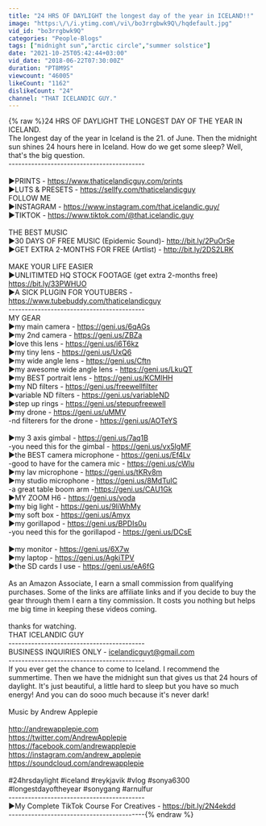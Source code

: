 ```yaml
---
title: "24 HRS OF DAYLIGHT the longest day of the year in ICELAND!!"
image: "https:\/\/i.ytimg.com\/vi\/bo3rrgbwk9Q\/hqdefault.jpg"
vid_id: "bo3rrgbwk9Q"
categories: "People-Blogs"
tags: ["midnight sun","arctic circle","summer solstice"]
date: "2021-10-25T05:42:44+03:00"
vid_date: "2018-06-22T07:30:00Z"
duration: "PT8M9S"
viewcount: "46005"
likeCount: "1162"
dislikeCount: "24"
channel: "THAT ICELANDIC GUY."
---
```

{% raw %}24 HRS OF DAYLIGHT THE LONGEST DAY OF THE YEAR IN ICELAND.<br />The longest day of the year in Iceland is the 21. of June. Then the midnight sun shines 24 hours here in Iceland. How do we get some sleep? Well, that's the big question. <br />------------------------------------------<br /><br />►PRINTS - <a rel="nofollow" target="blank" href="https://www.thaticelandicguy.com/prints">https://www.thaticelandicguy.com/prints</a><br />►LUTS &amp; PRESETS - <a rel="nofollow" target="blank" href="https://sellfy.com/thaticelandicguy">https://sellfy.com/thaticelandicguy</a><br />FOLLOW ME<br />►INSTAGRAM - <a rel="nofollow" target="blank" href="https://www.instagram.com/that.icelandic.guy/">https://www.instagram.com/that.icelandic.guy/</a><br />►TIKTOK - <a rel="nofollow" target="blank" href="https://www.tiktok.com/@that.icelandic.guy">https://www.tiktok.com/@that.icelandic.guy</a><br /><br />THE BEST MUSIC<br />►30 DAYS OF FREE MUSIC (Epidemic Sound)- <a rel="nofollow" target="blank" href="http://bit.ly/2PuOrSe">http://bit.ly/2PuOrSe</a><br />►GET EXTRA 2-MONTHS FOR FREE (Artlist) - <a rel="nofollow" target="blank" href="http://bit.ly/2DS2LRK">http://bit.ly/2DS2LRK</a><br /><br />MAKE YOUR LIFE EASIER<br />►UNLITIMTED HQ STOCK FOOTAGE (get extra 2-months free) <a rel="nofollow" target="blank" href="https://bit.ly/33PWHUO">https://bit.ly/33PWHUO</a><br />►A SICK PLUGIN FOR YOUTUBERS - <a rel="nofollow" target="blank" href="https://www.tubebuddy.com/thaticelandicguy">https://www.tubebuddy.com/thaticelandicguy</a><br />------------------------------------------<br />MY GEAR<br />►my main camera - <a rel="nofollow" target="blank" href="https://geni.us/6qAGs">https://geni.us/6qAGs</a><br />►my 2nd camera - <a rel="nofollow" target="blank" href="https://geni.us/ZBZa">https://geni.us/ZBZa</a><br />►love this lens - <a rel="nofollow" target="blank" href="https://geni.us/i6T6kz">https://geni.us/i6T6kz</a><br />►my tiny lens - <a rel="nofollow" target="blank" href="https://geni.us/UxQ6">https://geni.us/UxQ6</a><br />►my wide angle lens - <a rel="nofollow" target="blank" href="https://geni.us/Cftn">https://geni.us/Cftn</a><br />►my awesome wide angle lens - <a rel="nofollow" target="blank" href="https://geni.us/LkuQT">https://geni.us/LkuQT</a><br />►my BEST portrait lens - <a rel="nofollow" target="blank" href="https://geni.us/KCMlHH">https://geni.us/KCMlHH</a><br />►my ND filters - <a rel="nofollow" target="blank" href="https://geni.us/freewellfilter">https://geni.us/freewellfilter</a><br />►variable ND filters - <a rel="nofollow" target="blank" href="https://geni.us/variableND">https://geni.us/variableND</a><br />►step up rings - <a rel="nofollow" target="blank" href="https://geni.us/stepupfreewell">https://geni.us/stepupfreewell</a><br />►my drone - <a rel="nofollow" target="blank" href="https://geni.us/uMMV">https://geni.us/uMMV</a><br />  -nd filterers for the drone - <a rel="nofollow" target="blank" href="https://geni.us/AOTeYS">https://geni.us/AOTeYS</a><br /><br />►my 3 axis gimbal - <a rel="nofollow" target="blank" href="https://geni.us/7aq1B">https://geni.us/7aq1B</a><br /> -you need this for the gimbal - <a rel="nofollow" target="blank" href="https://geni.us/vx5lgMF">https://geni.us/vx5lgMF</a><br />►the BEST camera microphone - <a rel="nofollow" target="blank" href="https://geni.us/Ef4Lv">https://geni.us/Ef4Lv</a><br /> -good to have for the camera mic - <a rel="nofollow" target="blank" href="https://geni.us/cWlu">https://geni.us/cWlu</a><br />►my lav microphone - <a rel="nofollow" target="blank" href="https://geni.us/tKRv8m">https://geni.us/tKRv8m</a><br />►my studio microphone - <a rel="nofollow" target="blank" href="https://geni.us/8MdTuIC">https://geni.us/8MdTuIC</a><br /> -a great table boom arm  -<a rel="nofollow" target="blank" href="https://geni.us/CAU1Gk">https://geni.us/CAU1Gk</a><br />►MY ZOOM H6 - <a rel="nofollow" target="blank" href="https://geni.us/voda">https://geni.us/voda</a><br />►my big light - <a rel="nofollow" target="blank" href="https://geni.us/9liWhMy">https://geni.us/9liWhMy</a><br />►my soft box - <a rel="nofollow" target="blank" href="https://geni.us/Amyx">https://geni.us/Amyx</a><br />►my gorillapod - <a rel="nofollow" target="blank" href="https://geni.us/BPDIs0u">https://geni.us/BPDIs0u</a><br />  -you need this for the gorillapod - <a rel="nofollow" target="blank" href="https://geni.us/DCsE">https://geni.us/DCsE</a><br /><br />►my monitor - <a rel="nofollow" target="blank" href="https://geni.us/6X7w">https://geni.us/6X7w</a><br />►my laptop - <a rel="nofollow" target="blank" href="https://geni.us/AgkiTPV">https://geni.us/AgkiTPV</a><br />►the SD cards I  use - <a rel="nofollow" target="blank" href="https://geni.us/eA6fG">https://geni.us/eA6fG</a><br /><br />As an Amazon Associate, I earn a small commission from qualifying purchases. Some of the links are affiliate links and if you decide to buy the gear through them I earn a tiny commission. It costs you nothing but helps me big time in keeping these videos coming. <br /><br />thanks for watching.<br />THAT ICELANDIC GUY<br />------------------------------------------<br />BUSINESS INQUIRIES ONLY - icelandicguyt@gmail.com<br />------------------------------------------<br />If you ever get the chance to come to Iceland. I recommend the summertime. Then we have the midnight sun that gives us that 24 hours of daylight. It's just beautiful, a little hard to sleep but you have so much energy! And you can do sooo much because it's never dark!<br /><br />Music by Andrew Applepie<br /><br /><a rel="nofollow" target="blank" href="http://andrewapplepie.com">http://andrewapplepie.com</a> <br /><a rel="nofollow" target="blank" href="https://twitter.com/AndrewApplepie">https://twitter.com/AndrewApplepie</a> <br /><a rel="nofollow" target="blank" href="https://facebook.com/andrewapplepie">https://facebook.com/andrewapplepie</a> <br /><a rel="nofollow" target="blank" href="https://instagram.com/andrew_applepie">https://instagram.com/andrew_applepie</a> <br /><a rel="nofollow" target="blank" href="https://soundcloud.com/andrewapplepie">https://soundcloud.com/andrewapplepie</a><br /><br />#24hrsdaylight #iceland #reykjavik #vlog #sonya6300 #longestdayoftheyear #sonygang #arnulfur<br />------------------------------------------<br />►My Complete TikTok Course For Creatives - <a rel="nofollow" target="blank" href="https://bit.ly/2N4ekdd">https://bit.ly/2N4ekdd</a><br />------------------------------------------{% endraw %}
